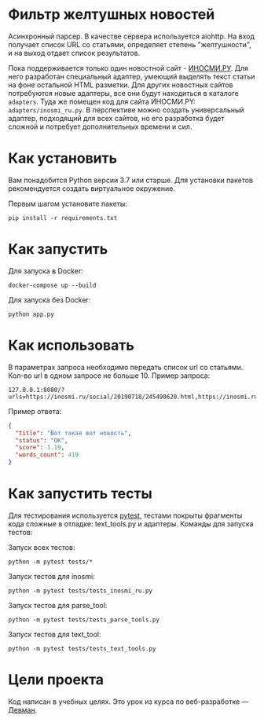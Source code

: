 # Фильтр желтушных новостей

Асинхронный парсер. В качестве сервера используется aiohttp. На вход получает список URL со статьями, определяет степень "желтушности", и на выход отдает список результатов.



Пока поддерживается только один новостной сайт - [ИНОСМИ.РУ](https://inosmi.ru/). Для него разработан специальный адаптер, умеющий выделять текст статьи на фоне остальной HTML разметки. Для других новостных сайтов потребуются новые адаптеры, все они будут находиться в каталоге `adapters`. Туда же помещен код для сайта ИНОСМИ.PY: `adapters/inosmi_ru.py`.
В перспективе можно создать универсальный адаптер, подходящий для всех сайтов, но его разработка будет сложной и потребует дополнительных времени и сил.

# Как установить

Вам понадобится Python версии 3.7 или старше. Для установки пакетов рекомендуется создать виртуальное окружение.

Первым шагом установите пакеты:

```python3
pip install -r requirements.txt
```

# Как запустить
Для запуска в Docker:
```
docker-compose up --build
```
Для запуска без Docker:
```python3
python app.py
```
# Как использовать
В параметрах запроса необходимо передать список url со статьями.
Кол-во url в одном запросе не больше 10.
Пример запроса: 
```
127.0.0.1:8080/?urls=https://inosmi.ru/social/20190718/245490620.html,https://inosmi.ru/social/20190718/245490620.html,https://inosmi.ru/politic/20190718/245488830.html,https://inosmi.ru/social/20190718/245490620.html,https://inosmi.ru/politic/20190718/245487867.html,https://inosmi.ru/military/20190718/245490081.html
```
Пример ответа:
```json
{
  "title": "Вот такая вот новость",
  "status": "OK",
  "score": 1.19,
  "words_count": 419
}
```

# Как запустить тесты

Для тестирования используется [pytest](https://docs.pytest.org/en/latest/), тестами покрыты фрагменты кода сложные в отладке: text_tools.py и адаптеры. Команды для запуска тестов:

Запуск всех тестов:
```
python -m pytest tests/*
```
Запуск тестов для inosmi:
```
python -m pytest tests/tests_inosmi_ru.py
```
Запуск тестов для parse_tool:
```
python -m pytest tests/tests_parse_tools.py
```
Запуск тестов для text_tool:
```
python -m pytest tests/tests_text_tools.py
```

# Цели проекта

Код написан в учебных целях. Это урок из курса по веб-разработке — [Девман](https://dvmn.org).
